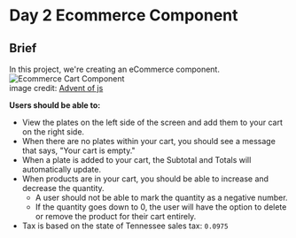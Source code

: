 # **Day 2 Ecommerce Component**

## Brief
In this project, we're creating an eCommerce component.  
![Ecommerce Cart Component](https://coachtestprep.s3.amazonaws.com/direct-uploads/user-117025/606c2525-ca81-4d85-ac27-164a86df3194/Twitter%20post%20-%201.png)  
image credit: [Advent of js](https://store.selfteach.me/advent-of-javascript)

**Users should be able to:**
- View the plates on the left side of the screen and add them to your cart on the right side.
- When there are no plates within your cart, you should see a message that says, "Your cart is empty."
- When a plate is added to your cart, the Subtotal and Totals will automatically update.
- When products are in your cart, you should be able to increase and decrease the quantity.
  - A user should not be able to mark the quantity as a negative number.
  - If the quantity goes down to 0, the user will have the option to delete or remove the product for their cart entirely.
- Tax is based on the state of Tennessee sales tax: `0.0975`

